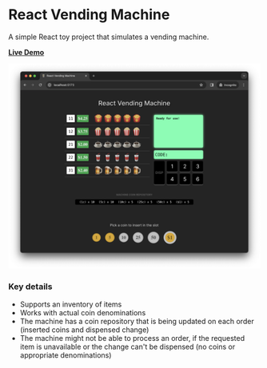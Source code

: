 # React Vending Machine

A simple React toy project that simulates a vending machine.

**[Live Demo](https://hawkgs-rvm.netlify.com)**

![Screenshot](./assets/demo.png)


### Key details

- Supports an inventory of items
- Works with actual coin denominations
- The machine has a coin repository that is being updated on each order (inserted coins and dispensed change)
- The machine might not be able to process an order, if the requested item is unavailable or the change can't be dispensed (no coins or appropriate denominations)
